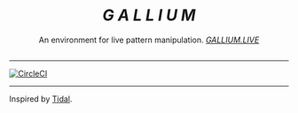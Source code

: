 <h1 align="center"><i>G A L L I U M</i></h1>
<p align="center">An environment for live pattern manipulation. <i><a href="http://gallium.live">GALLIUM.LIVE</a></i></p>

![](data:image/gif;base64,R0lGODlhAQABAAAAACH5BAEKAAEALAAAAAABAAEAAAICTAEAOw==)

---

[![CircleCI](https://circleci.com/gh/sleexyz/gallium.svg?style=svg)](https://circleci.com/gh/sleexyz/gallium)


---

Inspired by [Tidal](https://tidalcycles.org/).
